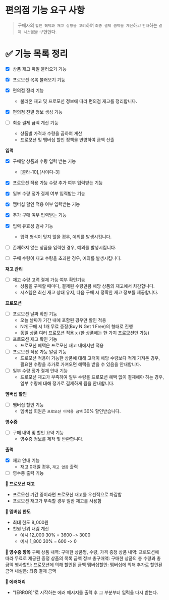 # 편의점 기능 요구 사항

> 구매자의 `할인 혜택과 재고 상황을 고려`하여 `최종 결제 금액을 계산`하고 `안내`하는 `결제 시스템`을 구현한다.

# **✅ 기능 목록 정리**

- [x] 상품 재고 파일 불러오기 기능
- [x] 프로모션 목록 불러오기 기능
- [x] 편의점 정리 기능
    - 불러온 재고 및 프로모션 정보에 따라 편의점 재고를 정리합니다.
- [x] 편의점 진열 정보 생성 기능

- [ ] 최종 결제 금액 계산 기능
    - 상품별 가격과 수량을 곱하여 계산
    - 프로모션 및 멤버십 할인 정책을 반영하여 금액 산출

**입력**

- [x] 구매할 상품과 수량 입력 받는 기능
    - [콜라-10],[사이다-3]
- [x] 프로모션 적용 가능 수량 추가 여부 입력받는 기능
- [x] 일부 수량 정가 결제 여부 입력받는 기능
- [x] 멤버십 할인 적용 여부 입력받는 기능
- [x] 추가 구매 여부 입력받는 기능

- [x] 입력 유효성 검사 기능
    - 입력 형식이 맞지 않을 경우, 예외를 발생시킵니다.
- [ ] 존재하지 않는 상품을 입력한 경우, 예외를 발생시킵니다.
- [ ] 구매 수량이 재고 수량을 초과한 경우, 예외를 발생시킵니다.

**재고 관리**

- [ ] 재고 수량 고려 결제 가능 여부 확인기능
    - 상품을 구매할 때마다, 결제된 수량만큼 해당 상품의 재고에서 차감합니다.
    - 시스템은 최신 재고 상태 유지, 다음 구매 시 정확한 재고 정보를 제공합니다.

**프로모션**

- [ ] 포로모션 날짜 확인 기능
    - 오늘 날짜가 기간 내에 포함된 경우만 할인 적용
    - N개 구매 시 1개 무료 증정(Buy N Get 1 Free)의 형태로 진행
    - 동일 상품 여러 프로모션 적용 x (한 상품에는 한 가지 프로모션만 가능)
- [ ] 프로모션 재고 확인 기능
    - 프로모션 혜택은 프로모션 재고 내에서만 적용
- [ ] 프로모션 적용 가능 알림 기능
    - 프로모션 적용이 가능한 상품에 대해 고객이 해당 수량보다 적게 가져온 경우,
      필요한 수량을 추가로 가져오면 혜택을 받을 수 있음을 안내합니다.
- [ ] 일부 수량 정가 결제 안내 기능
    - 프로모션 재고가 부족하여 일부 수량을 프로모션 혜택 없이 결제해야 하는 경우,
      일부 수량에 대해 정가로 결제하게 됨을 안내합니다.

**멤버십 할인**

- [ ] 멤버십 할인 기능
    - 멤버십 회원은 `프로모션 미적용 금액` 30% 할인받습니다.

**영수증**

- [ ] 구매 내역 및 할인 요약 기능
    - 영수증 정보를 제작 및 반환합니다.

**출력**

- [x] 재고 안내 기능
    - 재고 0개일 경우, `재고 없음` 출력
- [ ] 영수증 출력 기능

**🤔 프로모션 재고**

- 프로모션 기간 중이라면 프로모션 재고를 우선적으로 차감함
- 프로모션 재고가 부족할 경우 일반 재고를 사용함

**🤔 멤버십 한도**

- 최대 한도 8_000원
- 천원 단위 내림 계산
    - 예시 12_000 30% = 3600 -> 3000
    - 예시 1_800 30% = 600 -> 0

**🤔 영수증 항목**
구매 상품 내역: 구매한 상품명, 수량, 가격
증정 상품 내역: 프로모션에 따라 무료로 제공된 증정 상품의 목록
금액 정보
총구매액: 구매한 상품의 총 수량과 총 금액
행사할인: 프로모션에 의해 할인된 금액
멤버십할인: 멤버십에 의해 추가로 할인된 금액
내실돈: 최종 결제 금액

**🤔 에러처리**

- "[ERROR]"로 시작하는 에러 메시지를 출력 후 그 부분부터 입력을 다시 받는다.